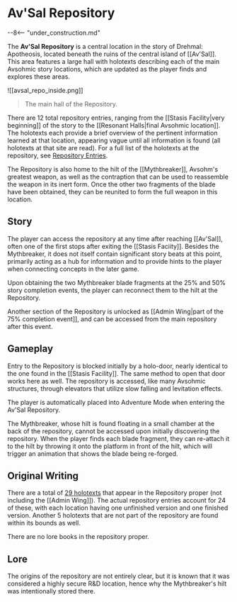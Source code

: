 # Av'Sal Repository

--8<-- "under_construction.md"

The **Av'Sal Repository** is a central location in the story of Drehmal: Apotheosis, located beneath the ruins of the central island of [[Av'Sal]]. This area features a large hall with holotexts describing each of the main Avsohmic story locations, which are updated as the player finds and explores these areas.

![[avsal_repo_inside.png]]
> The main hall of the Repository.

There are 12 total repository entries, ranging from the [[Stasis Facility|very beginning]] of the story to the [[Resonant Halls|final Avsohmic location]]. The holotexts each provide a brief overview of the pertinent information learned at that location, appearing vague until all information is found (all holotexts at that site are read). For a full list of the holotexts at the repository, see [Repository Entries](/Story_and_Features/Holotexts/Av%27Sal_Repository/Repository_Entries/).

The Repository is also home to the hilt of the [[Mythbreaker]], Avsohm's greatest weapon, as well as the contraption that can be used to reassemble the weapon in its inert form. Once the other two fragments of the blade have been obtained, they can be reunited to form the full weapon in this location.

## Story
The player can access the repository at any time after reaching [[Av'Sal]], often one of the first stops after exiting the [[Stasis Faciity]]. Besides the Mythbreaker, it does not itself contain significant story beats at this point, primarily acting as a hub for information and to provide hints to the player when connecting concepts in the later game.

Upon obtaining the two Mythbreaker blade fragments at the 25% and 50% story completion events, the player can reconnect them to the hilt at the Repository.

Another section of the Repository is unlocked as [[Admin Wing|part of the 75% completion event]], and can be accessed from the main repository after this event.

## Gameplay
Entry to the Repository is blocked initially by a holo-door, nearly identical to the one found in the [[Stasis Facility]]. The same method to open that door works here as well. The repository is accessed, like many Avsohmic structures, through elevators that utilize slow falling and levitation effects. 

The player is automatically placed into Adventure Mode when entering the Av'Sal Repository. 

The Mythbreaker, whose hilt is found floating in a small chamber at the back of the repository, cannot be accessed upon initially discovering the repository. When the player finds each blade fragment, they can re-attach it to the hilt by throwing it onto the platform in front of the hilt, which will trigger an animation that shows the blade being re-forged.

## Original Writing
There are a total of [29 holotexts](/Story_and_Features/Holotexts/Av%27Sal_Repository/) that appear in the Repository proper (not including the [[Admin Wing]]). The actual repository entries account for 24 of these, with each location having one unfinished version and one finished version. Another 5 holotexts that are not part of the repository are found within its bounds as well.

There are no lore books in the repository proper.

## Lore
The origins of the repository are not entirely clear, but it is known that it was considered a highly secure R&D location, hence why the Mythbreaker's hilt was intentionally stored there. 
